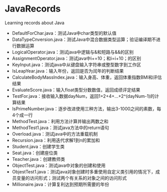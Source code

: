 # JavaRecords
Learning records about Java
- DefaultForChar.java：测试Java中char类型的默认值
- DataTypeCnversion.java：测试Java中混合数据类型运算；验证编译期不进行数据运算
- LogicalOperator.java：测试java中逻辑与&和短路与&&的区别
- AssignmentOperator.java：测试java中i+=10；和i=i+10；的区别
- KeyInput.java：测试java中从键盘输入字符串或整型数字到工作区
- IsLeapYear.java：输入年份，返回是否为闰年的判断结果
- CalculateBodyMassIndex.java：输入身高、体重，返回体重指数BMI和评估结果
- EvaluateScore.java：输入float类型分数数值，返回成绩评定结果
- TestFor.java：接收输入数据dayNum，返回1+2+4+...+2^(dayNum-1)的计算结果
- IsPrimeNumber.java：逐步改进使用三种方法，输出3-1000之间的素数，每4个成一行
- MethodTest.java：利用方法计算并输出两数之和
- MethodTest1.java：测试java方法中的return语句
- Overload.java：测试java中的方法重载机制
- Recursion.java：利用迭代求解1到n的累加和
- Student.java：创建学生类
- Seat.java：创建座位类
- Teacher.java：创建教师类
- ObjectTest.java：测试java中对象的创建和使用
- ObjestTest1.java：测试java对象创建时多重使用自定义类引用的情况下，成员变量的访问形式；测试两个有关系的对象之间的访问形式
- Millionaire.java：计算复利达到预期所需要的年份
